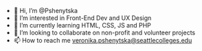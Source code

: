 - 👋 Hi, I’m @Pshenytska
- 👀 I’m interested in Front-End Dev and UX Design
- 🌱 I’m currently learning HTML, CSS, JS and PHP
- 💞️ I’m looking to collaborate on non-profit and volunteer projects
- 📫 How to reach me veronika.pshenytska@seattlecolleges.edu

<!---
Pshenytska/Pshenytska is a ✨ special ✨ repository because its `README.md` (this file) appears on your GitHub profile.
You can click the Preview link to take a look at your changes.
--->

